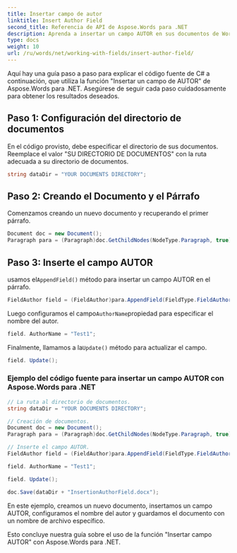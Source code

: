 ```yaml
---
title: Insertar campo de autor
linktitle: Insert Author Field
second_title: Referencia de API de Aspose.Words para .NET
description: Aprenda a insertar un campo AUTOR en sus documentos de Word con Aspose.Words para .NET. Especifique el nombre del autor para personalizar sus documentos.
type: docs
weight: 10
url: /ru/words/net/working-with-fields/insert-author-field/
---
```



Aquí hay una guía paso a paso para explicar el código fuente de C# a continuación, que utiliza la función "Insertar un campo de AUTOR" de Aspose.Words para .NET. Asegúrese de seguir cada paso cuidadosamente para obtener los resultados deseados.

## Paso 1: Configuración del directorio de documentos

En el código provisto, debe especificar el directorio de sus documentos. Reemplace el valor "SU DIRECTORIO DE DOCUMENTOS" con la ruta adecuada a su directorio de documentos.

```csharp
string dataDir = "YOUR DOCUMENTS DIRECTORY";
```

## Paso 2: Creando el Documento y el Párrafo

Comenzamos creando un nuevo documento y recuperando el primer párrafo.

```csharp
Document doc = new Document();
Paragraph para = (Paragraph)doc.GetChildNodes(NodeType.Paragraph, true)[0];
```

## Paso 3: Inserte el campo AUTOR

 usamos el`AppendField()` método para insertar un campo AUTOR en el párrafo.

```csharp
FieldAuthor field = (FieldAuthor)para.AppendField(FieldType.FieldAuthor, false);
```

 Luego configuramos el campo`AuthorName`propiedad para especificar el nombre del autor.

```csharp
field. AuthorName = "Test1";
```

 Finalmente, llamamos a la`Update()` método para actualizar el campo.

```csharp
field. Update();
```

### Ejemplo del código fuente para insertar un campo AUTOR con Aspose.Words para .NET

```csharp
// La ruta al directorio de documentos.
string dataDir = "YOUR DOCUMENTS DIRECTORY";

// Creación de documentos.
Document doc = new Document();
Paragraph para = (Paragraph)doc.GetChildNodes(NodeType.Paragraph, true)[0];

// Inserte el campo AUTOR.
FieldAuthor field = (FieldAuthor)para.AppendField(FieldType.FieldAuthor, false);

field. AuthorName = "Test1";

field. Update();

doc.Save(dataDir + "InsertionAuthorField.docx");
```

En este ejemplo, creamos un nuevo documento, insertamos un campo AUTOR, configuramos el nombre del autor y guardamos el documento con un nombre de archivo específico.

Esto concluye nuestra guía sobre el uso de la función "Insertar campo AUTOR" con Aspose.Words para .NET.
